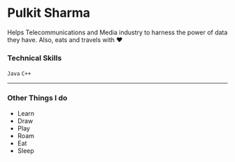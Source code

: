 # Pulkit Sharma

Helps Telecommunications and Media industry to harness the power of data they have. Also, eats and travels with :heart:

### Technical Skills

```Java``` ```C++```


---
### Other Things I do
 - Learn
 - Draw
 - Play
 - Roam
 - Eat
 - Sleep
